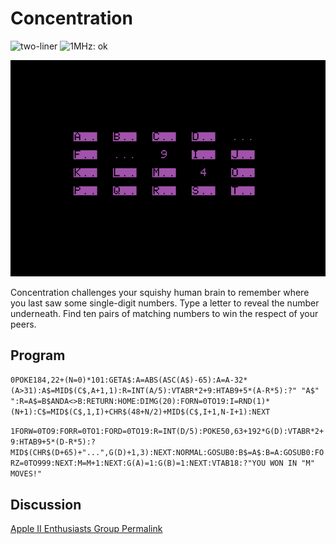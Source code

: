 # Concentration

![two-liner](https://img.shields.io/badge/two--liner-blue) ![1MHz: ok](https://img.shields.io/badge/1MHz-ok-green)

![image](media/concentration.png "Concentration Screenshot")

Concentration challenges your squishy human brain to remember where you last saw some single-digit numbers. Type a letter to reveal the number underneath. Find ten pairs of matching numbers to win the respect of your peers.

## Program

`0POKE184,22+(N=0)*101:GETA$:A=ABS(ASC(A$)-65):A=A-32*(A>31):A$=MID$(C$,A+1,1):R=INT(A/5):VTABR*2+9:HTAB9+5*(A-R*5):?" "A$" ":R=A$=B$ANDA<>B:RETURN:HOME:DIMG(20):FORN=0TO19:I=RND(1)*(N+1):C$=MID$(C$,1,I)+CHR$(48+N/2)+MID$(C$,I+1,N-I+1):NEXT`

`1FORW=0TO9:FORR=0TO1:FORD=0TO19:R=INT(D/5):POKE50,63+192*G(D):VTABR*2+9:HTAB9+5*(D-R*5):?MID$(CHR$(D+65)+"...",G(D)+1,3):NEXT:NORMAL:GOSUB0:B$=A$:B=A:GOSUB0:FORZ=0TO999:NEXT:M=M+1:NEXT:G(A)=1:G(B)=1:NEXT:VTAB18:?"YOU WON IN "M" MOVES!"`

## Discussion

[Apple II Enthusiasts Group Permalink](https://www.facebook.com/groups/5251478676/posts/10163542209533677/)
